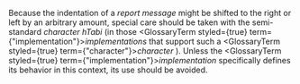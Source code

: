  



Because the indentation of a *report message* might be shifted to the right or left by an arbitrary amount, special care should be taken with the semi-standard *character hTabi* (in those <GlossaryTerm styled={true} term={"implementation"}><i>implementations</i></GlossaryTerm> that support such a <GlossaryTerm styled={true} term={"character"}><i>character</i></GlossaryTerm> ). Unless the <GlossaryTerm styled={true} term={"implementation"}><i>implementation</i></GlossaryTerm> specifically defines its behavior in this context, its use should be avoided. 



